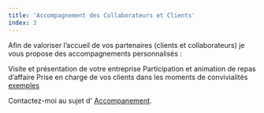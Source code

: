 ```yaml
---
title: 'Accompagnement des Collaborateurs et Clients'
index: 3
---
```


Afin de valoriser l’accueil de vos partenaires (clients et collaborateurs) je vous propose des
accompagnements personnalisés :

Visite et présentation de votre entreprise
Participation et animation de repas d’affaire
Prise en charge de vos clients dans les moments de convivialités [exemples](/posts2/prise)

Contactez-moi au sujet d' [Accompanement](mailto:someone@somewhere.com&amp;subject=Accompanement&amp;body=Tapez%20%0Avotre%20message%20ici%0A).
